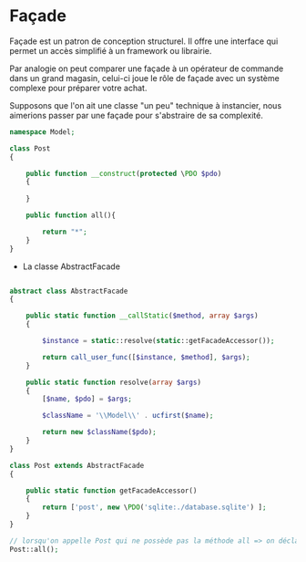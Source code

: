 # Façade

Façade est un patron de conception structurel. Il offre une interface qui permet un accès simplifié à un framework ou librairie.

Par analogie on peut comparer une façade à un opérateur de commande dans un grand magasin, celui-ci joue le rôle de façade avec un système complexe pour préparer votre achat.

Supposons que l'on ait une classe "un peu" technique à instancier, nous aimerions passer par une façade pour s'abstraire de sa complexité.

```php
namespace Model;

class Post
{

    public function __construct(protected \PDO $pdo)
    {
        
    }

    public function all(){

        return "*";
    }
}

```

- La classe AbstractFacade

```php

abstract class AbstractFacade
{

    public static function __callStatic($method, array $args)
    {

        $instance = static::resolve(static::getFacadeAccessor());

        return call_user_func([$instance, $method], $args);
    }

    public static function resolve(array $args)
    {
        [$name, $pdo] = $args;

        $className = '\\Model\\' . ucfirst($name);

        return new $className($pdo);
    }
}

class Post extends AbstractFacade
{

    public static function getFacadeAccessor()
    {
        return ['post', new \PDO('sqlite:./database.sqlite') ];
    }
}

// lorsqu'on appelle Post qui ne possède pas la méthode all => on déclache __callStatic
Post::all();
```
